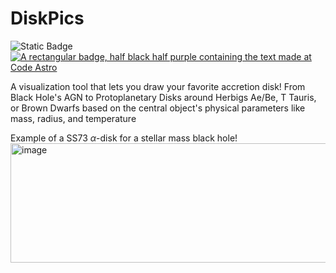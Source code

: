 # DiskPics
![Static Badge](https://img.shields.io/badge/doi-10.5281%2Fzenodo.16762185-750851)
[![A rectangular badge, half black half purple containing the text made at Code Astro](https://img.shields.io/badge/Made%20at-Code/Astro-blueviolet.svg)](https://semaphorep.github.io/codeastro/)

A visualization tool that lets you draw your favorite accretion disk! From Black Hole's AGN to Protoplanetary Disks around Herbigs Ae/Be, T Tauris, or Brown Dwarfs based on the central object's physical parameters like mass, radius, and temperature

Example of a SS73 $\alpha$-disk for a stellar mass black hole!
<img width="622" height="191" alt="image" src="https://github.com/user-attachments/assets/7a14598d-afae-4e33-8c42-fb6656ebf3c1" />


